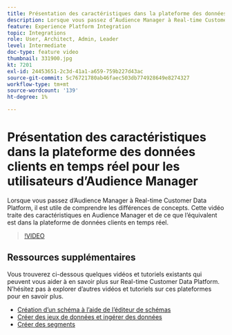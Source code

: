 ```yaml
---
title: Présentation des caractéristiques dans la plateforme des données clients en temps réel pour les utilisateurs d’Audience Manager
description: Lorsque vous passez d’Audience Manager à Real-time Customer Data Platform, il est utile de comprendre les différences de concepts. Cette vidéo traite des caractéristiques en Audience Manager et de ce que l’équivalent est dans la plateforme de données clients en temps réel.
feature: Experience Platform Integration
topic: Integrations
role: User, Architect, Admin, Leader
level: Intermediate
doc-type: feature video
thumbnail: 331900.jpg
kt: 7201
exl-id: 24453651-2c3d-41a1-a659-759b227d43ac
source-git-commit: 5c76721780ab46faec503db774928649e8274327
workflow-type: tm+mt
source-wordcount: '139'
ht-degree: 1%

---
```


# Présentation des caractéristiques dans la plateforme des données clients en temps réel pour les utilisateurs d’Audience Manager

Lorsque vous passez d’Audience Manager à Real-time Customer Data Platform, il est utile de comprendre les différences de concepts. Cette vidéo traite des caractéristiques en Audience Manager et de ce que l’équivalent est dans la plateforme de données clients en temps réel.

>[!VIDEO](https://video.tv.adobe.com/v/331900/?quality=12&learn=on)

## Ressources supplémentaires

Vous trouverez ci-dessous quelques vidéos et tutoriels existants qui peuvent vous aider à en savoir plus sur Real-time Customer Data Platform. N’hésitez pas à explorer d’autres vidéos et tutoriels sur ces plateformes pour en savoir plus.

* [Création d’un schéma à l’aide de l’éditeur de schémas](https://experienceleague.adobe.com/docs/experience-platform/xdm/tutorials/create-schema-ui.html?lang=fr#getting-started)
* [Créer des jeux de données et ingérer des données](https://experienceleague.adobe.com/docs/platform-learn/tutorials/data-ingestion/create-datasets-and-ingest-data.html?lang=fr#data-ingestion)
* [Créer des segments](https://experienceleague.adobe.com/docs/platform-learn/tutorials/segments/create-segments.html?lang=fr#segments)
